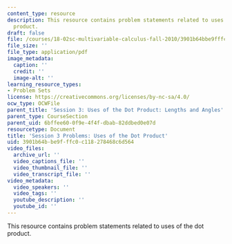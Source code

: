 ```yaml
---
content_type: resource
description: This resource contains problem statements related to uses of the dot
  product.
draft: false
file: /courses/18-02sc-multivariable-calculus-fall-2010/3901b64bbe9fffc0c118278468c6d564_MIT18_02SC_pb_3_quest.pdf
file_size: ''
file_type: application/pdf
image_metadata:
  caption: ''
  credit: ''
  image-alt: ''
learning_resource_types:
- Problem Sets
license: https://creativecommons.org/licenses/by-nc-sa/4.0/
ocw_type: OCWFile
parent_title: 'Session 3: Uses of the Dot Product: Lengths and Angles'
parent_type: CourseSection
parent_uid: 6bffee60-0f9e-4f4f-dbab-82ddbed0e07d
resourcetype: Document
title: 'Session 3 Problems: Uses of the Dot Product'
uid: 3901b64b-be9f-ffc0-c118-278468c6d564
video_files:
  archive_url: ''
  video_captions_file: ''
  video_thumbnail_file: ''
  video_transcript_file: ''
video_metadata:
  video_speakers: ''
  video_tags: ''
  youtube_description: ''
  youtube_id: ''
---
```

This resource contains problem statements related to uses of the dot product.